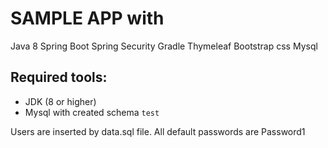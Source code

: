 SAMPLE APP with 
===========

Java 8
Spring Boot
Spring Security
Gradle
Thymeleaf
Bootstrap css
Mysql


Required tools:
---------------
* JDK (8 or higher)
* Mysql with created schema `test`

Users are inserted by data.sql file. All default passwords are Password1

